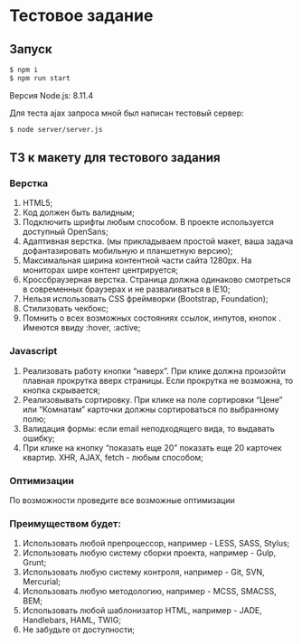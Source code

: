 # Тестовое задание

## Запуск
```sh
$ npm i
$ npm run start
```

Версия Node.js: 8.11.4

Для теста ajax запроса мной был написан тестовый сервер:

```sh
$ node server/server.js
```

## ТЗ к макету для тестового задания

### Верстка

1. HTML5;
2. Код должен быть валидным;
3. Подключить шрифты любым способом. В проекте используется доступный OpenSans;
4. Адаптивная верстка. (мы прикладываем простой макет, ваша задача дофантазировать мобильную и планшетную версию);
5. Максимальная ширина контентной части сайта 1280px. На мониторах шире контент центрируется;
6. Кроссбраузерная верстка. Страница должна одинаково смотреться в современных браузерах и не разваливаться в IE10;
7. Нельзя использовать CSS фреймворки (Bootstrap, Foundation);
8. Стилизовать чекбокс;
9. Помнить о всех возможных состояниях ссылок, инпутов, кнопок . Имеются ввиду :hover, :active;

### Javascript

1. Реализовать работу кнопки “наверх”. При клике должна произойти плавная прокрутка вверх страницы. Если прокрутка не возможна, то кнопка скрывается;
2. Реализовывать сортировку. При клике на поле сортировки “Цене” или “Комнатам” карточки должны сортироваться по выбранному полю;
3. Валидация формы: если email неподходящего вида, то выдавать ошибку;
4. При клике на кнопку “показать еще 20” показать еще 20 карточек квартир. XHR, AJAX, fetch - любым способом;

### Оптимизации

По возможности проведите все возможные оптимизации

### Преимуществом будет:

1. Использовать любой препроцессор, например - LESS, SASS, Stylus;
2. Использовать любую систему сборки проекта, например - Gulp, Grunt;
3. Использовать любую систему контроля, например - Git, SVN, Mercurial;
4. Использовать любую методологию, например - MCSS, SMACSS, BEM;
5. Использовать любой шаблонизатор HTML, например - JADE, Handlebars, HAML, TWIG;
6. Не забудьте от доступности;